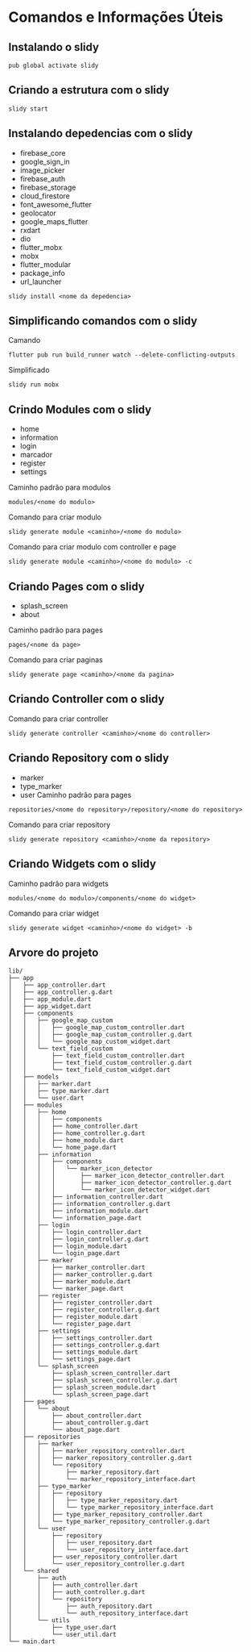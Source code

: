 Comandos e Informações Úteis
============================

## Instalando o slidy
```
pub global activate slidy
```
## Criando a estrutura com o slidy
```
slidy start
```
## Instalando depedencias com o slidy
* firebase_core
* google_sign_in
* image_picker
* firebase_auth
* firebase_storage
* cloud_firestore
* font_awesome_flutter
* geolocator
* google_maps_flutter
* rxdart
* dio
* flutter_mobx
* mobx
* flutter_modular
* package_info
* url_launcher

```
slidy install <nome da depedencia>
```
## Simplificando comandos com o slidy
Camando
```
flutter pub run build_runner watch --delete-conflicting-outputs
```
Simplificado
```
slidy run mobx
```
## Crindo Modules com o slidy
* home
* information
* login
* marcador
* register
* settings

Caminho padrão para modulos
```
modules/<nome do modulo>
```
Comando para criar modulo
```
slidy generate module <caminho>/<nome do modulo>
```
Comando para criar modulo com controller e page
```
slidy generate module <caminho>/<nome do modulo> -c
```
## Criando Pages com o slidy
* splash_screen
* about

Caminho padrão para pages
```
pages/<nome da page>
```
Comando para criar paginas
```
slidy generate page <caminho>/<nome da pagina>
```
## Criando Controller com o slidy
Comando para criar controller
```
slidy generate controller <caminho>/<nome do controller>
```
## Criando Repository com o slidy
* marker
* type_marker
* user
Caminho padrão para pages
```
repositories/<nome do repository>/repository/<nome do repository>
```
Comando para criar repository
```
slidy generate repository <caminho>/<nome da repository>
```
## Criando Widgets com o slidy
Caminho padrão para widgets
```
modules/<nome do modulo>/components/<nome do widget>
```
Comando para criar widget
```
slidy generate widget <caminho>/<nome do widget> -b
```

## Arvore do projeto
```
lib/
├── app
│   ├── app_controller.dart
│   ├── app_controller.g.dart
│   ├── app_module.dart
│   ├── app_widget.dart
│   ├── components
│   │   ├── google_map_custom
│   │   │   ├── google_map_custom_controller.dart
│   │   │   ├── google_map_custom_controller.g.dart
│   │   │   └── google_map_custom_widget.dart
│   │   └── text_field_custom
│   │       ├── text_field_custom_controller.dart
│   │       ├── text_field_custom_controller.g.dart
│   │       └── text_field_custom_widget.dart
│   ├── models
│   │   ├── marker.dart
│   │   ├── type_marker.dart
│   │   └── user.dart
│   ├── modules
│   │   ├── home
│   │   │   ├── components
│   │   │   ├── home_controller.dart
│   │   │   ├── home_controller.g.dart
│   │   │   ├── home_module.dart
│   │   │   └── home_page.dart
│   │   ├── information
│   │   │   ├── components
│   │   │   │   └── marker_icon_detector
│   │   │   │       ├── marker_icon_detector_controller.dart
│   │   │   │       ├── marker_icon_detector_controller.g.dart
│   │   │   │       └── marker_icon_detector_widget.dart
│   │   │   ├── information_controller.dart
│   │   │   ├── information_controller.g.dart
│   │   │   ├── information_module.dart
│   │   │   └── information_page.dart
│   │   ├── login
│   │   │   ├── login_controller.dart
│   │   │   ├── login_controller.g.dart
│   │   │   ├── login_module.dart
│   │   │   └── login_page.dart
│   │   ├── marker
│   │   │   ├── marker_controller.dart
│   │   │   ├── marker_controller.g.dart
│   │   │   ├── marker_module.dart
│   │   │   └── marker_page.dart
│   │   ├── register
│   │   │   ├── register_controller.dart
│   │   │   ├── register_controller.g.dart
│   │   │   ├── register_module.dart
│   │   │   └── register_page.dart
│   │   ├── settings
│   │   │   ├── settings_controller.dart
│   │   │   ├── settings_controller.g.dart
│   │   │   ├── settings_module.dart
│   │   │   └── settings_page.dart
│   │   └── splash_screen
│   │       ├── splash_screen_controller.dart
│   │       ├── splash_screen_controller.g.dart
│   │       ├── splash_screen_module.dart
│   │       └── splash_screen_page.dart
│   ├── pages
│   │   └── about
│   │       ├── about_controller.dart
│   │       ├── about_controller.g.dart
│   │       └── about_page.dart
│   ├── repositories
│   │   ├── marker
│   │   │   ├── marker_repository_controller.dart
│   │   │   ├── marker_repository_controller.g.dart
│   │   │   └── repository
│   │   │       ├── marker_repository.dart
│   │   │       └── marker_repository_interface.dart
│   │   ├── type_marker
│   │   │   ├── repository
│   │   │   │   ├── type_marker_repository.dart
│   │   │   │   └── type_marker_repository_interface.dart
│   │   │   ├── type_marker_repository_controller.dart
│   │   │   └── type_marker_repository_controller.g.dart
│   │   └── user
│   │       ├── repository
│   │       │   ├── user_repository.dart
│   │       │   └── user_repository_interface.dart
│   │       ├── user_repository_controller.dart
│   │       └── user_repository_controller.g.dart
│   └── shared
│       ├── auth
│       │   ├── auth_controller.dart
│       │   ├── auth_controller.g.dart
│       │   └── repository
│       │       ├── auth_repository.dart
│       │       └── auth_repository_interface.dart
│       └── utils
│           ├── type_user.dart
│           └── user_util.dart
└── main.dart
```
